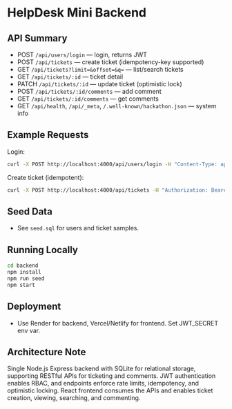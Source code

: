 # HelpDesk Mini Backend

## API Summary

- POST `/api/users/login` — login, returns JWT
- POST `/api/tickets` — create ticket (idempotency-key supported)
- GET `/api/tickets?limit=&offset=&q=` — list/search tickets
- GET `/api/tickets/:id` — ticket detail
- PATCH `/api/tickets/:id` — update ticket (optimistic lock)
- POST `/api/tickets/:id/comments` — add comment
- GET `/api/tickets/:id/comments` — get comments
- GET `/api/health`, `/api/_meta`, `/.well-known/hackathon.json` — system info

## Example Requests

Login:
```bash
curl -X POST http://localhost:4000/api/users/login -H "Content-Type: application/json" -d '{"username":"alice","password":"password"}'
```

Create ticket (idempotent):
```bash
curl -X POST http://localhost:4000/api/tickets -H "Authorization: Bearer {token}" -H "Idempotency-Key: xyz" -d '{"title":"Test","description":"Details"}'
```

## Seed Data

- See `seed.sql` for users and ticket samples.

## Running Locally

```bash
cd backend
npm install
npm run seed
npm start
```

## Deployment

- Use Render for backend, Vercel/Netlify for frontend. Set JWT_SECRET env var.

## Architecture Note

Single Node.js Express backend with SQLite for relational storage, supporting RESTful APIs for ticketing and comments. JWT authentication enables RBAC, and endpoints enforce rate limits, idempotency, and optimistic locking. React frontend consumes the APIs and enables ticket creation, viewing, searching, and commenting.